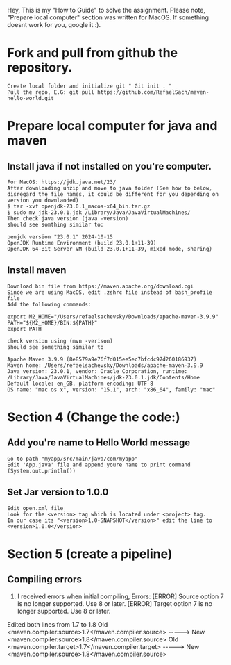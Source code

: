 Hey,
This is my "How to Guide" to solve the assignment.
Please note, "Prepare local computer" section was written for MacOS.
If something doesnt work for you, google it :). 

# Fork and pull from github the repository.
    Create local folder and initialize git " Git init . "
    Pull the repo, E.G: git pull https://github.com/RefaelSach/maven-hello-world.git

# Prepare local computer for java and maven
## Install java if not installed on you're computer.
    For MacOS: https://jdk.java.net/23/
    After downloading unzip and move to java folder (See how to below, disregard the file names, it could be different for you depending on version you downlaoded)
    $ tar -xvf openjdk-23.0.1_macos-x64_bin.tar.gz
    $ sudo mv jdk-23.0.1.jdk /Library/Java/JavaVirtualMachines/
    Then check java version (java -version)
    should see somthing similar to:

    penjdk version "23.0.1" 2024-10-15
    OpenJDK Runtime Environment (build 23.0.1+11-39)
    OpenJDK 64-Bit Server VM (build 23.0.1+11-39, mixed mode, sharing)

## Install maven
    Download bin file from https://maven.apache.org/download.cgi
    Since we are using MacOS, edit .zshrc file instead of bash_profile file
    Add the following commands:

    export M2_HOME="/Users/refaelsachevsky/Downloads/apache-maven-3.9.9"
    PATH="${M2_HOME}/BIN:${PATH}"
    export PATH

    check version using (mvn -verison)
    should see something similar to

    Apache Maven 3.9.9 (8e8579a9e76f7d015ee5ec7bfcdc97d260186937)
    Maven home: /Users/refaelsachevsky/Downloads/apache-maven-3.9.9
    Java version: 23.0.1, vendor: Oracle Corporation, runtime: /Library/Java/JavaVirtualMachines/jdk-23.0.1.jdk/Contents/Home
    Default locale: en_GB, platform encoding: UTF-8
    OS name: "mac os x", version: "15.1", arch: "x86_64", family: "mac"

# Section 4 (Change the code:)

## Add you're name to Hello World message
    Go to path "myapp/src/main/java/com/myapp"
    Edit 'App.java' file and append youre name to print command (System.out.println())

## Set Jar version to 1.0.0
    Edit open.xml file
    Look for the <version> tag which is located under <project> tag.
    In our case its "<version>1.0-SNAPSHOT</version>" edit the line to <version>1.0.0</version>


# Section 5 (create a pipeline)


## Compiling errors
1) I received errors when initial compiling,
Errors:
[ERROR] Source option 7 is no longer supported. Use 8 or later.
[ERROR] Target option 7 is no longer supported. Use 8 or later.

Edited both lines from 1.7 to 1.8 
Old   <maven.compiler.source>1.7</maven.compiler.source>    -----> New  <maven.compiler.source>1.8</maven.compiler.source>
Old   <maven.compiler.target>1.7</maven.compiler.target>    -----> New  <maven.compiler.source>1.8</maven.compiler.source>
